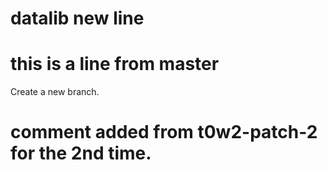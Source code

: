 # datalib new line
# this is a line from master
Create a new branch.
# comment added from t0w2-patch-2 for the 2nd time.
